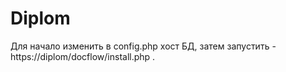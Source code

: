 # Diplom
Для начало изменить в config.php хост БД, затем запустить - https://diplom/docflow/install.php . 